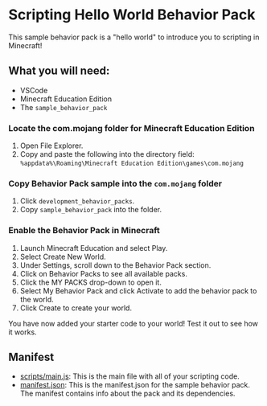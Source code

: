 # Scripting Hello World Behavior Pack

This sample behavior pack is a "hello world" to introduce you to scripting in Minecraft!

## What you will need:

- VSCode
- Minecraft Education Edition
- The `sample_behavior_pack`

### Locate the com.mojang folder for Minecraft Education Edition

1. Open File Explorer.
2. Copy and paste the following into the directory field: `%appdata%\Roaming\Minecraft Education Edition\games\com.mojang`

### Copy Behavior Pack sample into the `com.mojang` folder

1. Click `development_behavior_packs`.
1. Copy `sample_behavior_pack` into the folder.

### Enable the Behavior Pack in Minecraft

1. Launch Minecraft Education and select Play.
2. Select Create New World.
3. Under Settings, scroll down to the Behavior Pack section.
4. Click on Behavior Packs to see all available packs.
5. Click the MY PACKS drop-down to open it.
6. Select My Behavior Pack and click Activate to add the behavior pack to the world.
7. Click Create to create your world.

You have now added your starter code to your world! Test it out to see how it works.

## Manifest

- [scripts/main.js](https://github.com/rebeccamcfadden/mc_wumpus_samples/blob/main/scripting_intro/sample_behavior_pack/scripts/main.js): This is the main file with all of your scripting code.
- [manifest.json](https://github.com/rebeccamcfadden/mc_wumpus_samples/blob/main/scripting_intro/sample_behavior_pack/manifest.json): This is the manifest.json for the sample behavior pack. The manifest contains info about the pack and its dependencies.
